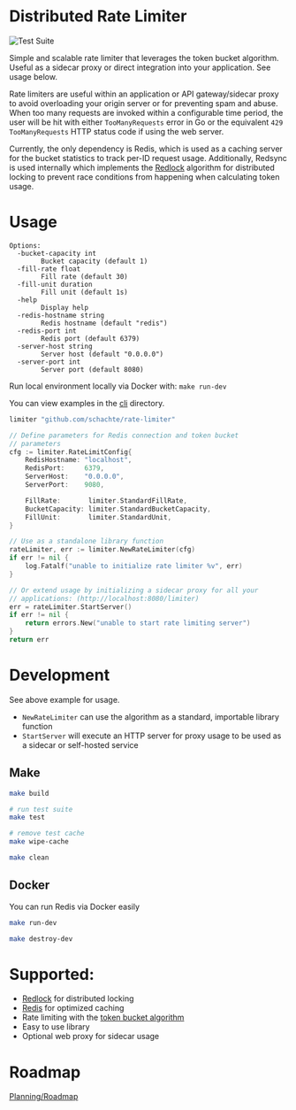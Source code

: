 # Distributed Rate Limiter

![Test Suite](https://github.com/schachte/rate-limiter/actions/workflows/run_go_tests.yml/badge.svg)


Simple and scalable rate limiter that leverages the token bucket algorithm. Useful as a sidecar proxy or direct integration into your application. See usage below. 

Rate limiters are useful within an application or API gateway/sidecar proxy to avoid overloading your origin server or for preventing spam and abuse. When too many requests are invoked within a configurable time period, the user will be hit with either `TooManyRequests` error in Go or the equivalent `429 TooManyRequests` HTTP status code if using the web server.

Currently, the only dependency is Redis, which is used as a caching server for the bucket statistics to track per-ID request usage. Additionally, Redsync is used internally which implements the [Redlock](https://redis.com/glossary/redlock/) algorithm for distributed locking to prevent race conditions from happening when calculating token usage.

# Usage

```
Options:
  -bucket-capacity int
        Bucket capacity (default 1)
  -fill-rate float
        Fill rate (default 30)
  -fill-unit duration
        Fill unit (default 1s)
  -help
        Display help
  -redis-hostname string
        Redis hostname (default "redis")
  -redis-port int
        Redis port (default 6379)
  -server-host string
        Server host (default "0.0.0.0")
  -server-port int
        Server port (default 8080)
```

Run local environment locally via Docker with: `make run-dev`

You can view examples in the [cli](/cli) directory.

```go
limiter "github.com/schachte/rate-limiter"

// Define parameters for Redis connection and token bucket
// parameters
cfg := limiter.RateLimitConfig{
    RedisHostname: "localhost",
    RedisPort:     6379,
    ServerHost:    "0.0.0.0",
    ServerPort:    9080,

    FillRate:       limiter.StandardFillRate,
    BucketCapacity: limiter.StandardBucketCapacity,
    FillUnit:       limiter.StandardUnit,
}

// Use as a standalone library function
rateLimiter, err := limiter.NewRateLimiter(cfg)
if err != nil {
    log.Fatalf("unable to initialize rate limiter %v", err)
}

// Or extend usage by initializing a sidecar proxy for all your
// applications: (http://localhost:8080/limiter)
err = rateLimiter.StartServer()
if err != nil {
    return errors.New("unable to start rate limiting server")
}
return err
```

# Development

See above example for usage. 

- `NewRateLimiter` can use the algorithm as a standard, importable library function
- `StartServer` will execute an HTTP server for proxy usage to be used as a sidecar or self-hosted service

## Make

```sh
make build
```

```sh
# run test suite
make test

# remove test cache
make wipe-cache 
```

```sh
make clean
```

## Docker

You can run Redis via Docker easily

```sh
make run-dev
```

```sh
make destroy-dev
```


# Supported:

- [Redlock](https://redis.com/glossary/redlock/) for distributed locking
- [Redis](https://redis.io/) for optimized caching
- Rate limiting with the [token bucket algorithm](https://en.wikipedia.org/wiki/Token_bucket)
- Easy to use library
- Optional web proxy for sidecar usage

# Roadmap

[Planning/Roadmap](https://github.com/users/Schachte/projects/4)

